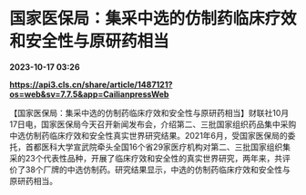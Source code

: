 # 国家医保局：集采中选的仿制药临床疗效和安全性与原研药相当

**2023-10-17 03:26**

**https://api3.cls.cn/share/article/1487121?os=web&sv=7.7.5&app=CailianpressWeb**

【国家医保局：集采中选的仿制药临床疗效和安全性与原研药相当】财联社10月17日电，国家医保局今天召开新闻发布会，介绍第二、三批国家组织药品集中采购中选仿制药临床疗效和安全性真实世界研究结果。2021年6月，受国家医保局的委托，首都医科大学宣武院牵头全国16个省29家医疗机构对第二、三批国家组织集采的23个代表性品种，开展了临床疗效和安全性的真实世界研究，两年来，共评价了38个厂牌的中选仿制药。研究结果显示，中选的仿制药临床疗效和安全性与原研药相当。